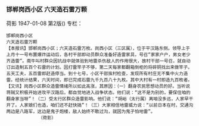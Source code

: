 ### 邯郸岗西小区  六天造石雷万颗
荷影
1947-01-08
第2版()
专栏：

    邯郸岗西小区
    六天造石雷万颗
    【本报讯】邯郸岗西小区；六天造石雷万枚。岗西小区（三区属），位于平汉路东侧。领导上于上月十一号布置爆炸运动后，各村干部即动员群众准备好造雷家具，号召“家家户户，男女老少齐造雷”。南牛叫村群众因抗战中就体验到地雷杀伤敌人的作用很大，故村干部一号召，就自动订出造制五百个石雷的计划。因打雷竿子不够，第二天每家都翻箱倒柜的将碎铜找出来做竿子。五天工夫，五百雷即赶造停当。到十七号，小区干部挨村检查，发现所有村庄无不集中火力造雷。经统计结果，六天时间，即已完成石雷九千九百八十九枚。其中大村有一村即造九百枚者。
    【又讯】岗西小区群众造雷情绪所以如此高涨，其原因：（一）翻身农民思想动员的好。当听说蒋贼又积极开始进攻平汉路后，都自觉地进入战争状态。他们说：“这不是为别的，要保住咱的翻身家当呀”！（二）受太行区群众造雷影响。他们说：“胡峪（太行属）离咱没多远，人家早干开了。人家娘们也造，咱们还不赶快搞”！（三）大家相信地雷威力说：“以前日本在时，交通沟两边是八路军，这边是鬼子炮楼，敌人始终不敢过沟，就因为鬼子怕地雷”。
                （荷影）
